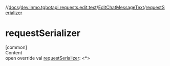 //[docs](../../../index.md)/[dev.inmo.tgbotapi.requests.edit.text](../index.md)/[EditChatMessageText](index.md)/[requestSerializer](request-serializer.md)



# requestSerializer  
[common]  
Content  
open override val [requestSerializer](request-serializer.md): <*>  



